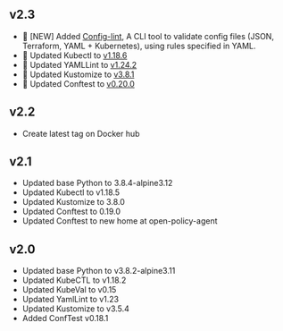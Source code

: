 v2.3
----
* 🚀 [NEW] Added [Config-lint](https://stelligent.github.io/config-lint/#/?id=%f0%9f%94%8d-config-lint-%f0%9f%94%8e), A CLI tool to validate config files (JSON, Terraform, YAML + Kubernetes), using rules specified in YAML.
* 📝 Updated Kubectl to [v1.18.6](https://kubernetes.io/docs/setup/release/notes/)
* 📝 Updated YAMLLint to [v1.24.2](https://github.com/adrienverge/yamllint/blob/master/CHANGELOG.rst)
* 📝 Updated Kustomize to [v3.8.1](https://github.com/kubernetes-sigs/kustomize/releases/tag/kustomize%2Fv3.8.1)
* 📝 Updated Conftest to [v0.20.0](https://github.com/open-policy-agent/conftest/releases/tag/v0.20.0)

v2.2
----
* Create latest tag on Docker hub

v2.1
----

* Updated base Python to 3.8.4-alpine3.12
* Updated Kubectl to v1.18.5
* Updated Kustomize to 3.8.0
* Updated Conftest to 0.19.0
* Updated Conftest to new home at open-policy-agent

v2.0
----

* Updated base Python to v3.8.2-alpine3.11
* Updated KubeCTL to v1.18.2
* Updated KubeVal to v0.15
* Updated YamlLint to v1.23
* Updated Kustomize to v3.5.4
* Added ConfTest v0.18.1

